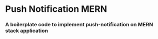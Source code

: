 # Push Notification MERN

### A boilerplate code to implement push-notification on MERN stack application
